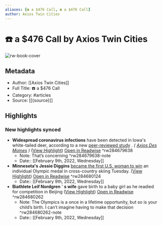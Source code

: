 ```yaml
---
aliases: [☎️ a $476 Call, ☎️ a $476 Call]
author: Axios Twin Cities
---
```

# ☎️ a $476 Call by Axios Twin Cities

![rw-book-cover](https://readwise-assets.s3.amazonaws.com/static/images/article2.74d541386bbf.png)

## Metadata
- Author: [[Axios Twin Cities]]
- Full Title: ☎️ a $476 Call
- Category: #articles
- Source: [[{source}]]

## Highlights
### New highlights synced
- **Widespread coronavirus infections** have been detected in Iowa's white-tailed deer, according to a new [peer-reviewed study](https://link.axios.com/click/26647702.72455/aHR0cHM6Ly93d3cucG5hcy5vcmcvY29udGVudC8xMTkvNi9lMjEyMTY0NDExOT91dG1fc291cmNlPW5ld3NsZXR0ZXImdXRtX21lZGl1bT1lbWFpbCZ1dG1fY2FtcGFpZ249bmV3c2xldHRlcl9heGlvc2xvY2FsX21pbm5lYXBvbGlzJnN0cmVhbT10b3A/613744c82a8b2e49552fd519Bf62f8110) . *( [Axios Des Moines](https://link.axios.com/click/26647702.72455/aHR0cHM6Ly93d3cuYXhpb3MuY29tL2xvY2FsL2Rlcy1tb2luZXMvMjAyMi8wMi8wOC9kZWVyLWh1bWFuLWNvcm9uYXZpcnVzLWluZmVjdGlvbnMtaW93YS1zdHVkeT91dG1fc291cmNlPW5ld3NsZXR0ZXImdXRtX21lZGl1bT1lbWFpbCZ1dG1fY2FtcGFpZ249bmV3c2xldHRlcl9heGlvc2xvY2FsX21pbm5lYXBvbGlzJnN0cmVhbT10b3A/613744c82a8b2e49552fd519B13cfc026) )* ([View Highlight](https://read.readwise.io/read/01fvfbbd42c7gyey2jby5q2tby)) [Open in Readwise](https://readwise.io/open/284679638) ^rw284679638
    - Note: That’s concerning ^rw284679638-note
    - Date:: [[February 9th, 2022, Wednesday]]
- **Minnesota's Jessie Diggins** [became the first U.S. woman to win](https://link.axios.com/click/26647702.72455/aHR0cHM6Ly93d3cuYXhpb3MuY29tL3dpbnRlci1vbHltcGljcy1qZXNzaWUtZGlnZ2lucy13aW5zLWJyb256ZS1oaXN0b3J5LWQ0ZGVjOWI5LTg4YWEtNDJiZC05YmVlLWVkNDE5YTFiN2JhYi5odG1sP3V0bV9zb3VyY2U9bmV3c2xldHRlciZ1dG1fbWVkaXVtPWVtYWlsJnV0bV9jYW1wYWlnbj1uZXdzbGV0dGVyX2F4aW9zbG9jYWxfbWlubmVhcG9saXMmc3RyZWFtPXRvcA/613744c82a8b2e49552fd519B5f3965c4) an individual Olympic medal in cross-country skiing Tuesday. ([View Highlight](https://read.readwise.io/read/01fvfbh6dx67qa9ky0bcdf2a5n)) [Open in Readwise](https://readwise.io/open/284680124) ^rw284680124
    - Date:: [[February 9th, 2022, Wednesday]]
- **Biathlete Leif Nordgren** ' **s wife** gave birth to a baby girl as he readied for competition in Beijing ([View Highlight](https://read.readwise.io/read/01fvfbhkhrtr1d8xc2ywrvstsv)) [Open in Readwise](https://readwise.io/open/284680262) ^rw284680262
    - Note: The Olympics is a once in a lifetime opportunity, but so is your child’s birth. I can’t imagine having to make that decision ^rw284680262-note
    - Date:: [[February 9th, 2022, Wednesday]]
